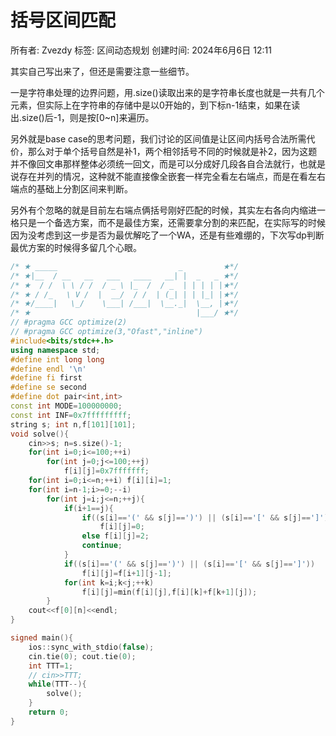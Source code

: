 # 括号区间匹配

所有者: Zvezdy
标签: 区间动态规划
创建时间: 2024年6月6日 12:11

其实自己写出来了，但还是需要注意一些细节。

一是字符串处理的边界问题，用.size()读取出来的是字符串长度也就是一共有几个元素，但实际上在字符串的存储中是以0开始的，到下标n-1结束，如果在读出.size()后-1，则是按[0~n]来遍历。

另外就是base case的思考问题，我们讨论的区间值是让区间内括号合法所需代价，那么对于单个括号自然是补1，两个相邻括号不同的时候就是补2，因为这题并不像回文串那样整体必须统一回文，而是可以分成好几段各自合法就行，也就是说存在并列的情况，这种就不能直接像全嵌套一样完全看左右端点，而是在看左右端点的基础上分割区间来判断。

另外有个忽略的就是目前左右端点俩括号刚好匹配的时候，其实左右各向内缩进一格只是一个备选方案，而不是最佳方案，还需要拿分割的来匹配，在实际写的时候因为没考虑到这一步是否为最优解吃了一个WA，还是有些难绷的，下次写dp判断最优方案的时候得多留几个心眼。

```cpp
/* ★ _____                           _         ★*/
/* ★|__  / __   __   ___   ____   __| |  _   _ ★*/
/* ★  / /  \ \ / /  / _ \ |_  /  / _  | | | | |★*/
/* ★ / /_   \ V /  |  __/  / /  | (_| | | |_| |★*/
/* ★/____|   \_/    \___| /___|  \__._|  \__, |★*/
/* ★                                     |___/ ★*/
// #pragma GCC optimize(2)
// #pragma GCC optimize(3,"Ofast","inline")
#include<bits/stdc++.h>
using namespace std;
#define int long long
#define endl '\n'
#define fi first
#define se second
#define dot pair<int,int>
const int MODE=100000000;
const int INF=0x7fffffffff;
string s; int n,f[101][101];
void solve(){
    cin>>s; n=s.size()-1;
    for(int i=0;i<=100;++i)
        for(int j=0;j<=100;++j)
            f[i][j]=0x7fffffff;
    for(int i=0;i<=n;++i) f[i][i]=1;
    for(int i=n-1;i>=0;--i)
        for(int j=i;j<=n;++j){
            if(i+1==j){
                if((s[i]=='(' && s[j]==')') || (s[i]=='[' && s[j]==']'))
                    f[i][j]=0;
                else f[i][j]=2;
                continue;
            }
            if((s[i]=='(' && s[j]==')') || (s[i]=='[' && s[j]==']'))
                f[i][j]=f[i+1][j-1];
            for(int k=i;k<j;++k)
                f[i][j]=min(f[i][j],f[i][k]+f[k+1][j]);
        }
    cout<<f[0][n]<<endl;
}

signed main(){
    ios::sync_with_stdio(false);
    cin.tie(0); cout.tie(0);
    int TTT=1;
    // cin>>TTT;
    while(TTT--){
        solve();
    }
    return 0;
}

```